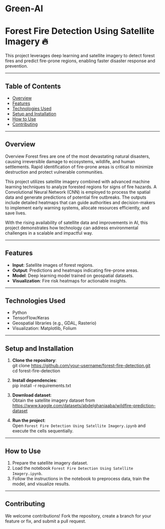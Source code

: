# Green-AI

# Forest Fire Detection Using Satellite Imagery 🔥  

This project leverages deep learning and satellite imagery to detect forest fires and predict fire-prone regions, enabling faster disaster response and prevention.  

---

## Table of Contents  
- [Overview](#overview)  
- [Features](#features)  
- [Technologies Used](#technologies-used)  
- [Setup and Installation](#setup-and-installation)  
- [How to Use](#how-to-use)  
- [Contributing](#contributing)    

---

## Overview  
Overview
Forest fires are one of the most devastating natural disasters, causing irreversible damage to ecosystems, wildlife, and human settlements. Rapid identification of fire-prone areas is critical to minimize destruction and protect vulnerable communities.

This project utilizes satellite imagery combined with advanced machine learning techniques to analyze forested regions for signs of fire hazards. A Convolutional Neural Network (CNN) is employed to process the spatial data and generate predictions of potential fire outbreaks. The outputs include detailed heatmaps that can guide authorities and decision-makers to implement early warning systems, allocate resources efficiently, and save lives.

With the rising availability of satellite data and improvements in AI, this project demonstrates how technology can address environmental challenges in a scalable and impactful way. 

---

## Features  
- **Input**: Satellite images of forest regions.  
- **Output**: Predictions and heatmaps indicating fire-prone areas.  
- **Model**: Deep learning model trained on geospatial datasets.  
- **Visualization**: Fire risk heatmaps for actionable insights.  

---

## Technologies Used  
- Python  
- TensorFlow/Keras  
- Geospatial libraries (e.g., GDAL, Rasterio)  
- Visualization: Matplotlib, Folium  

---

## Setup and Installation  

1. **Clone the repository**:  
   git clone https://github.com/your-username/forest-fire-detection.git  
   cd forest-fire-detection  
     

2. **Install dependencies**:  
    pip install -r requirements.txt    

3. **Download dataset**:  
   Obtain the satellite imagery dataset from https://www.kaggle.com/datasets/abdelghaniaaba/wildfire-prediction-dataset    

4. **Run the project**:  
   Open `Forest Fire Detection Using Satellite Imagery.ipynb` and execute the cells sequentially.  

---

## How to Use  

1. Prepare the satellite imagery dataset.  
2. Load the notebook `Forest Fire Detection Using Satellite Imagery.ipynb`.  
3. Follow the instructions in the notebook to preprocess data, train the model, and visualize results.  

---

## Contributing  
We welcome contributions! Fork the repository, create a branch for your feature or fix, and submit a pull request.  

